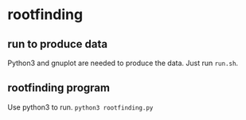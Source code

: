 # rootfinding

## run to produce data
Python3 and gnuplot are needed to produce the data.
Just run `run.sh`.

## rootfinding program
Use python3 to run.
`python3 rootfinding.py`
